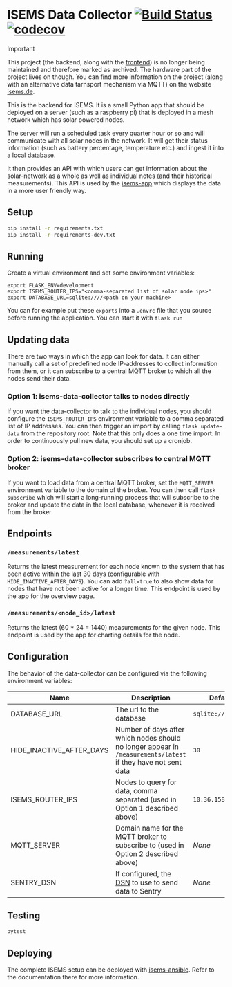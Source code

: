 # ISEMS Data Collector [![Build Status](https://travis-ci.com/ISEMS/isems-data-collector.svg?branch=master)](https://travis-ci.com/ISEMS/isems-data-collector) [![codecov](https://codecov.io/gh/ISEMS/isems-data-collector/branch/master/graph/badge.svg)](https://codecov.io/gh/ISEMS/isems-data-collector)


> [!IMPORTANT]
> This project (the backend, along with the [frontend](https://github.com/isems/isems-app)) is no
> longer being maintained and therefore marked as archived. The hardware part of the project lives on though. You
> can find more information on the project (along with an alternative data tarnsport mechanism via MQTT)
> on the website [isems.de](https://www.isems.de).

This is the backend for ISEMS. It is a small Python app that should be deployed on a 
server (such as a raspberry pi) that is deployed in a mesh network which has solar powered nodes. 

The server will run a scheduled task every quarter hour or so and will communicate with all
solar nodes in the network. It will get their status information (such as battery percentage,
temperature etc.) and ingest it into a local database. 

It then provides an API with which users can get information about the solar-network as a whole
as well as individual notes (and their historical measurements). This API is used by the
[isems-app](https://github.com/isems/isems-app) which displays the data in a more user friendly way.


## Setup
```bash
pip install -r requirements.txt
pip install -r requirements-dev.txt
```

## Running
Create a virtual environment and set some environment variables:
```
export FLASK_ENV=development
export ISEMS_ROUTER_IPS="<comma-separated list of solar node ips>"
export DATABASE_URL=sqlite:////<path on your machine>
```
You can for example put these `exports` into a `.envrc` file that you source before
running the application. You can start it with `flask run`


## Updating data
There are two ways in which the app can look for data. It can either manually
call a set of predefined node IP-addresses to collect information from them, or it 
can subscribe to a central MQTT broker to which all the nodes send their data.

### Option 1: isems-data-collector talks to nodes directly
If you want the data-collector to talk to the individual nodes, you should configure
the `ISEMS_ROUTER_IPS` environment variable to a comma separated list of IP addresses.
You can then trigger an import by calling `flask update-data` from the repository root.
Note that this only does a one time import. In order to continuously pull new data,
you should set up a cronjob.

### Option 2: isems-data-collector subscribes to central MQTT broker
If you want to load data from a central MQTT broker, set the `MQTT_SERVER` environment
variable to the domain of the broker. You can then call `flask subscribe` which will
start a long-running process that will subscribe to the broker and update the data in
the local database, whenever it is received from the broker.

## Endpoints
### `/measurements/latest`
Returns the latest measurement for each node known to the system that has been active within the 
last 30 days (configurable with `HIDE_INACTIVE_AFTER_DAYS`).
You can add `?all=true` to also show data for nodes that have not been active for a longer time.
This endpoint is used by the app for the overview page.

### `/measurements/<node_id>/latest`
Returns the latest (60 * 24 = 1440) measurements for the given node. 
This endpoint is used by the app for charting details for the node.


## Configuration
The behavior of the data-collector can be configured via the following environment variables:

|Name|Description|Default Value|
|----|----|----|
|DATABASE_URL|The url to the database|`sqlite:////tmp/test.db`|
|HIDE_INACTIVE_AFTER_DAYS|Number of days after which nodes should no longer appear in `/measurements/latest` if they have not sent data|`30`|
|ISEMS_ROUTER_IPS|Nodes to query for data, comma separated (used in Option 1 described above)|`10.36.158.33`|
|MQTT_SERVER|Domain name for the MQTT broker to subscribe to (used in Option 2 described above)|_None_|
|SENTRY_DSN|If configured, the [DSN](https://docs.sentry.io/product/sentry-basics/dsn-explainer/) to use to send data to Sentry |_None_|

## Testing
```bash
pytest
```

## Deploying
The complete ISEMS setup can be deployed with [isems-ansible](https://github.com/isems/isems-ansible).
Refer to the documentation there for more information.
